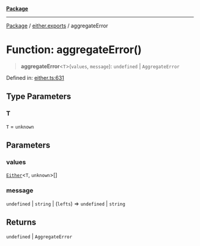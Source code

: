 [**Package**](../../README.md)

***

[Package](../../modules.md) / [either.exports](../README.md) / aggregateError

# Function: aggregateError()

> **aggregateError**\<`T`\>(`values`, `message`): `undefined` \| `AggregateError`

Defined in: [either.ts:631](https://github.com/AlexXanderGrib/monads-io/blob/d65e47796764202dffd7314b61c2ea9cedbb26e8/src/either.ts#L631)

## Type Parameters

### T

`T` = `unknown`

## Parameters

### values

[`Either`](../type-aliases/Either.md)\<`T`, `unknown`\>[]

### message

`undefined` | `string` | (`lefts`) => `undefined` \| `string`

## Returns

`undefined` \| `AggregateError`
